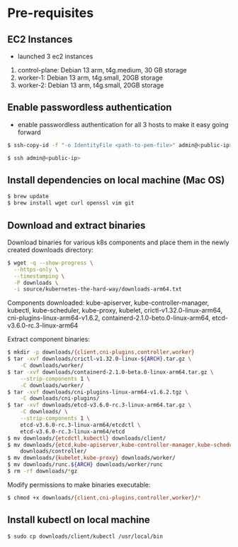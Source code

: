 # Pre-requisites

## EC2 Instances
- launched 3 ec2 instances

1. control-plane: Debian 13 arm, t4g.medium, 30 GB storage
2. worker-1: Debian 13 arm, t4g.small, 20GB storage
3. worker-2: Debian 13 arm, t4g.small, 20GB storage

## Enable passwordless authentication
- enable passwordless authentication for all 3 hosts to make it easy going forward

```bash
$ ssh-copy-id -f "-o IdentityFile <path-to-pem-file>" admin@<public-ip>

$ ssh admin@<public-ip>
```

## Install dependencies on local machine (Mac OS)
```bash
$ brew update
$ brew install wget curl openssl vim git
```

## Download and extract binaries

Download binaries for various k8s components and place them in the newly created downloads directory:
```bash
$ wget -q --show-progress \
  --https-only \
  --timestamping \
  -P downloads \
  -i source/kubernetes-the-hard-way/downloads-arm64.txt
```

Components downloaded: kube-apiserver, kube-controller-manager, kubectl, kube-scheduler, kube-proxy, kubelet, crictl-v1.32.0-linux-arm64, cni-plugins-linux-arm64-v1.6.2, containerd-2.1.0-beto.0-linux-arm64, etcd-v3.6.0-rc.3-linux-arm64

Extract component binaries:
```bash
$ mkdir -p downloads/{client,cni-plugins,controller,worker}
$ tar -xvf downloads/crictl-v1.32.0-linux-${ARCH}.tar.gz \
    -C downloads/worker/
$ tar -xvf downloads/containerd-2.1.0-beta.0-linux-arm64.tar.gz \
    --strip-components 1 \
    -C downloads/worker/
$ tar -xvf downloads/cni-plugins-linux-arm64-v1.6.2.tgz \
    -C downloads/cni-plugins/
$ tar -xvf downloads/etcd-v3.6.0-rc.3-linux-arm64.tar.gz \
    -C downloads/ \
    --strip-components 1 \
    etcd-v3.6.0-rc.3-linux-arm64/etcdctl \
    etcd-v3.6.0-rc.3-linux-arm64/etcd
$ mv downloads/{etcdctl,kubectl} downloads/client/
$ mv downloads/{etcd,kube-apiserver,kube-controller-manager,kube-scheduler} \
    downloads/controller/
$ mv downloads/{kubelet,kube-proxy} downloads/worker/
$ mv downloads/runc.${ARCH} downloads/worker/runc
$ rm -rf downloads/*gz
```

Modify permissions to make binaries executable:
```bash
$ chmod +x downloads/{client,cni-plugins,controller,worker}/*
```

## Install kubectl on local machine
```bash
$ sudo cp downloads/client/kubectl /usr/local/bin
```